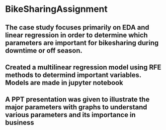 # BikeSharingAssignment

## The case study focuses primarily on EDA and linear regression in order to determine which parameters are important for bikesharing during downtime or off season.

## Created a multilinear regression model using RFE methods to determind important variables. Models are made in jupyter notebook

## A PPT presentation was given to illustrate the major parameters with graphs to understand various parameters and its importance in business
